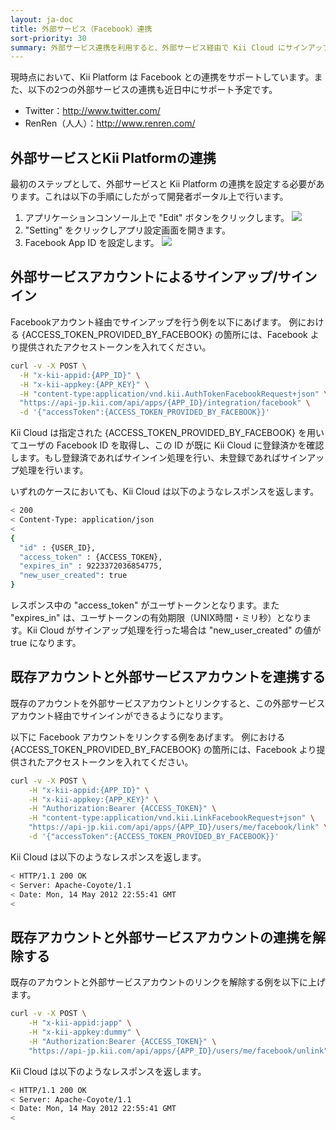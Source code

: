 ```yaml
---
layout: ja-doc
title: 外部サービス（Facebook）連携
sort-priority: 30
summary: 外部サービス連携を利用すると、外部サービス経由で Kii Cloud にサインアップ・サインインすることができます。例えば既に Facebook のアカウントを持つユーザに対して、このアカウント経由でサインアップやサインインを提供する事が可能になります。
---
```

現時点において、Kii Platform は Facebook との連携をサポートしています。また、以下の2つの外部サービスの連携も近日中にサポート予定です。

* Twitter：http://www.twitter.com/
* RenRen（人人）：http://www.renren.com/

## 外部サービスとKii Platformの連携

最初のステップとして、外部サービスと Kii Platform の連携を設定する必要があります。これは以下の手順にしたがって開発者ポータル上で行います。

1. アプリケーションコンソール上で "Edit" ボタンをクリックします。
    ![](01.png)
2. "Setting" をクリックしアプリ設定画面を開きます。
3. Facebook App ID を設定します。
    ![](02.png)

## 外部サービスアカウントによるサインアップ/サインイン

Facebookアカウント経由でサインアップを行う例を以下にあげます。
例における {ACCESS\_TOKEN\_PROVIDED\_BY\_FACEBOOK} の箇所には、Facebook より提供されたアクセストークンを入れてください。

```sh
curl -v -X POST \
  -H "x-kii-appid:{APP_ID}" \
  -H "x-kii-appkey:{APP_KEY}" \
  -H "content-type:application/vnd.kii.AuthTokenFacebookRequest+json" \
  "https://api-jp.kii.com/api/apps/{APP_ID}/integration/facebook" \
  -d '{"accessToken":{ACCESS_TOKEN_PROVIDED_BY_FACEBOOK}}'
```

Kii Cloud は指定された {ACCESS\_TOKEN\_PROVIDED\_BY\_FACEBOOK} を用いてユーザの Facebook ID を取得し、この ID が既に Kii Cloud に登録済かを確認します。もし登録済であればサインイン処理を行い、未登録であればサインアップ処理を行います。

いずれのケースにおいても、Kii Cloud は以下のようなレスポンスを返します。

```sh
< 200
< Content-Type: application/json
<
{
  "id" : {USER_ID},
  "access_token" : {ACCESS_TOKEN},
  "expires_in" : 9223372036854775,
  "new_user_created": true
}
```

レスポンス中の "access\_token" がユーザトークンとなります。また "expires\_in" は、ユーザトークンの有効期限（UNIX時間・ミリ秒）となります。Kii Cloud がサインアップ処理を行った場合は "new\_user\_created" の値が true になります。

## 既存アカウントと外部サービスアカウントを連携する

既存のアカウントを外部サービスアカウントとリンクすると、この外部サービスアカウント経由でサインインができるようになります。

以下に Facebook アカウントをリンクする例をあげます。
例における {ACCESS\_TOKEN\_PROVIDED\_BY\_FACEBOOK} の箇所には、Facebook より提供されたアクセストークンを入れてください。

```sh
curl -v -X POST \
    -H "x-kii-appid:{APP_ID}" \
    -H "x-kii-appkey:{APP_KEY}" \
    -H "Authorization:Bearer {ACCESS_TOKEN}" \
    -H "content-type:application/vnd.kii.LinkFacebookRequest+json" \
    "https://api-jp.kii.com/api/apps/{APP_ID}/users/me/facebook/link" \
    -d '{"accessToken":{ACCESS_TOKEN_PROVIDED_BY_FACEBOOK}}'
```

Kii Cloud は以下のようなレスポンスを返します。

```sh
< HTTP/1.1 200 OK
< Server: Apache-Coyote/1.1
< Date: Mon, 14 May 2012 22:55:41 GMT
<
```

## 既存アカウントと外部サービスアカウントの連携を解除する

既存のアカウントと外部サービスアカウントのリンクを解除する例を以下に上げます。

```sh
curl -v -X POST \
    -H "x-kii-appid:japp" \
    -H "x-kii-appkey:dummy" \
    -H "Authorization:Bearer {ACCESS_TOKEN}" \
    "https://api-jp.kii.com/api/apps/{APP_ID}/users/me/facebook/unlink"
```

Kii Cloud は以下のようなレスポンスを返します。

```sh
< HTTP/1.1 200 OK
< Server: Apache-Coyote/1.1
< Date: Mon, 14 May 2012 22:55:41 GMT
<
```
